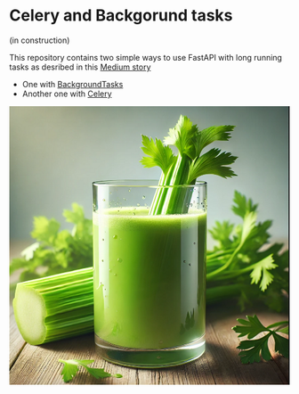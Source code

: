 # Celery and Backgorund tasks
(in construction)

This repository contains two simple ways to use FastAPI with long running tasks as desribed in this [Medium story]()

- One with [BackgroundTasks](./background/Readme.md)
- Another one with [Celery]()

![celery](./celery.png)